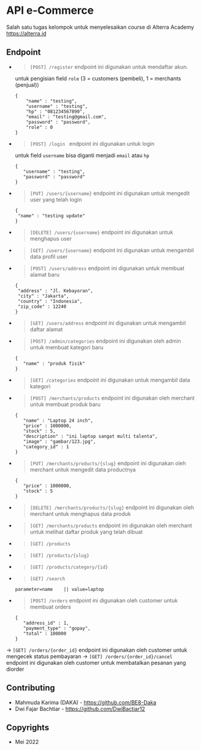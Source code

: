 # API e-Commerce

Salah satu tugas kelompok untuk menyelesaikan course di Alterra Academy https://alterra.id

## Endpoint

- > `[POST] /register` endpoint ini digunakan untuk mendaftar akun.

  untuk pengisian field `role` (3 = customers (pembeli), 1 = merchants (penjual))

  ```
  {
      "name" : "testing",
      "username" : "testing",
      "hp" : "081234567890",
      "email" : "testing@gmail.com",
      "password" : "password",
      "role" : 0
  }
  ```

- > `[POST] /login ` endpoint ini digunakan untuk login

  untuk field `username` bisa diganti menjadi `email` atau `hp`

  ```
  {
     "username" : "testing",
     "password" : "password"
  }
  ```

- > `[PUT] /users/{username}` endpoint ini digunakan untuk mengedit user yang telah login

  ```
  {
   "name" : "testing update"
  }
  ```

- > `[DELETE] /users/{username}` endpoint ini digunakan untuk menghapus user
- > `[GET] /users/{username}` endpoint ini digunakan untuk mengambil data profil user
- > `[POST] /users/address` endpoint ini digunakan untuk membuat alamat baru
  ```
  {
   "address" : "Jl. Kebayoran",
   "city" : "Jakarta",
   "country" : "Indonesia",
   "zip_code" : 12240
  }
  ```
- > `[GET] /users/address` endpoint ini digunakan untuk mengambil daftar alamat
- > `[POST] /admin/categories` endpoint ini digunakan oleh admin untuk membuat kategori baru

  ```
  {
     "name" : "produk fisik"
  }
  ```

- > `[GET] /categories` endpoint ini digunakan untuk mengambil data kategori
- > `[POST] /merchants/products` endpoint ini digunakan oleh merchant untuk membuat produk baru

  ```
  {
     "name" : "Laptop 24 inch",
     "price" : 1000000,
     "stock" : 5,
     "description" : "ini laptop sangat multi talenta",
     "image" : "gambar/123.jpg",
     "category_id" : 1
  }
  ```

- > `[PUT] /merchants/products/{slug}` endpoint ini digunakan oleh merchant untuk mengedit data productnya

  ```
  {
     "price" : 1000000,
     "stock" : 5
  }
  ```

- > `[DELETE] /merchants/products/{slug}` endpoint ini digunakan oleh merchant untuk menghapus data produk
- > `[GET] /merchants/products` endpoint ini digunakan oleh merchant untuk melihat daftar produk yang telah dibuat

- > `[GET] /products`
- > `[GET] /products/{slug}`
- > `[GET] /products/category/{id}`
- > `[GET] /search`

  ```
  parameter=name    || value=laptop
  ```

- > `[POST] /orders` endpoint ini digunakan oleh customer untuk membuat orders
  ```
  {
     "address_id" : 1,
     "payment_type" : "gopay",
     "total" : 100000
  }
  ```

-> `[GET] /orders/{order_id}` endpoint ini digunakan oleh customer untuk mengecek status pembayaran
-> `[GET] /orders/{order_id}/cancel` endpoint ini digunakan oleh customer untuk membatalkan pesanan yang diorder

## Contributing

- Mahmuda Karima (DAKA) - https://github.com/BE8-Daka
- Dwi Fajar Bachtiar - https://github.com/DwiBactiar12

## Copyrights

- Mei 2022
